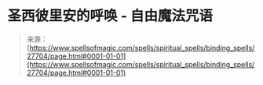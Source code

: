 <!--yml

category: 未分类

date: 2024-06-12 19:16:58

-->

# 圣西彼里安的呼唤 - 自由魔法咒语

> 来源：[https://www.spellsofmagic.com/spells/spiritual_spells/binding_spells/27704/page.html#0001-01-01](https://www.spellsofmagic.com/spells/spiritual_spells/binding_spells/27704/page.html#0001-01-01)
